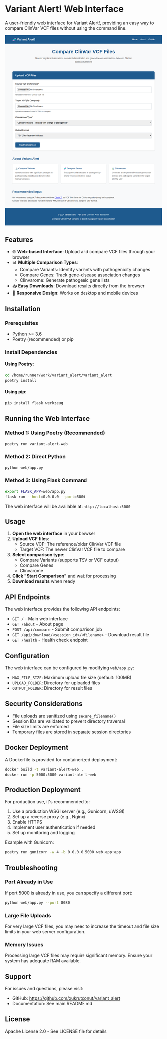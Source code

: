 # Variant Alert! Web Interface

A user-friendly web interface for Variant Alert!, providing an easy way to compare ClinVar VCF files without using the command line.

![Web Interface Home](../img/variant-alert-web-homepage.png)

## Features

- 🌐 **Web-based Interface**: Upload and compare VCF files through your browser
- 📊 **Multiple Comparison Types**: 
  - Compare Variants: Identify variants with pathogenicity changes
  - Compare Genes: Track gene-disease association changes
  - Clinvarome: Generate pathogenic gene lists
- 📥 **Easy Downloads**: Download results directly from the browser
- 🎨 **Responsive Design**: Works on desktop and mobile devices

## Installation

### Prerequisites

- Python >= 3.6
- Poetry (recommended) or pip

### Install Dependencies

#### Using Poetry:
```bash
cd /home/runner/work/variant_alert/variant_alert
poetry install
```

#### Using pip:
```bash
pip install flask werkzeug
```

## Running the Web Interface

### Method 1: Using Poetry (Recommended)

```bash
poetry run variant-alert-web
```

### Method 2: Direct Python

```bash
python web/app.py
```

### Method 3: Using Flask Command

```bash
export FLASK_APP=web/app.py
flask run --host=0.0.0.0 --port=5000
```

The web interface will be available at: `http://localhost:5000`

## Usage

1. **Open the web interface** in your browser
2. **Upload VCF files**:
   - Source VCF: The reference/older ClinVar VCF file
   - Target VCF: The newer ClinVar VCF file to compare
3. **Select comparison type**:
   - Compare Variants (supports TSV or VCF output)
   - Compare Genes
   - Clinvarome
4. **Click "Start Comparison"** and wait for processing
5. **Download results** when ready

## API Endpoints

The web interface provides the following API endpoints:

- `GET /` - Main web interface
- `GET /about` - About page
- `POST /api/compare` - Submit comparison job
- `GET /api/download/<session_id>/<filename>` - Download result file
- `GET /health` - Health check endpoint

## Configuration

The web interface can be configured by modifying `web/app.py`:

- `MAX_FILE_SIZE`: Maximum upload file size (default: 100MB)
- `UPLOAD_FOLDER`: Directory for uploaded files
- `OUTPUT_FOLDER`: Directory for result files

## Security Considerations

- File uploads are sanitized using `secure_filename()`
- Session IDs are validated to prevent directory traversal
- File size limits are enforced
- Temporary files are stored in separate session directories

## Docker Deployment

A Dockerfile is provided for containerized deployment:

```bash
docker build -t variant-alert-web .
docker run -p 5000:5000 variant-alert-web
```

## Production Deployment

For production use, it's recommended to:

1. Use a production WSGI server (e.g., Gunicorn, uWSGI)
2. Set up a reverse proxy (e.g., Nginx)
3. Enable HTTPS
4. Implement user authentication if needed
5. Set up monitoring and logging

Example with Gunicorn:

```bash
poetry run gunicorn -w 4 -b 0.0.0.0:5000 web.app:app
```

## Troubleshooting

### Port Already in Use
If port 5000 is already in use, you can specify a different port:

```bash
python web/app.py --port 8080
```

### Large File Uploads
For very large VCF files, you may need to increase the timeout and file size limits in your web server configuration.

### Memory Issues
Processing large VCF files may require significant memory. Ensure your system has adequate RAM available.

## Support

For issues and questions, please visit:
- GitHub: https://github.com/xukrutdonut/variant_alert
- Documentation: See main README.md

## License

Apache License 2.0 - See LICENSE file for details
